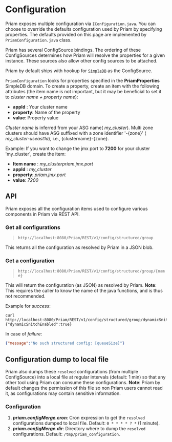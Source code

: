 # Configuration

Priam exposes multiple configuration via `IConfiguration.java`. You can choose to override the defaults configuration used by Priam by specifying properties.  The defaults provided on this page are implemented by `PriamConfiguration.java` class. 

Priam has several ConfigSource bindings. The ordering of these ConfigSources determines how Priam will resolve the properties for a given instance. These sources also allow other config sources to be attached. 

Priam by default ships with hookup for [`SimpleDB`](https://aws.amazon.com/simpledb/) as the ConfigSource. 

`PriamConfiguration` looks for properties specified in the **PriamProperties** SimpleDB domain.  To create a property, create an item with the following attributes (the item name is not important, but it may be beneficial to set it to _cluster name + property name_):
* **appId** : Your cluster name
* **property**: Name of the property
* **value**: Property value

_Cluster name_ is inferred from your ASG name( _my_cluster_).  Multi zone clusters should have ASG suffixed with a zone identifier '-{zone}' ( _my_cluster-useast1a_), i.e., {clustername}-{zone}.

Example: If you want to change the jmx port to **7200** for your cluster 'my_cluster', create the item:
* **Item name** : _my_clusterpriam.jmx.port_
* **appId** : _my_cluster_
* **property**: _priam.jmx.port_
* **value**: _7200_  


## API

Priam exposes all the configuration items used to configure various components in Priam via REST API. 

### Get all configurations
> `http://localhost:8080/Priam/REST/v1/config/structured/group`

This returns all the configuration as resolved by Priam in a JSON blob. 

### Get a configuration
> `http://localhost:8080/Priam/REST/v1/config/structured/group/{name}`

This will return the configuration (as JSON) as resolved by Priam. **Note**: This requires the caller to know the name of the java functions, and is thus not recommended. 

Example for _success_: 
```text
curl http://localhost:8080/Priam/REST/v1/config/structured/group/dynamicSnitchEnabled
{"dynamicSnitchEnabled":true}
```

In case of _failure_: 
```json
{"message":"No such structured config: [queueSize]"}
```

## Configuration dump to local file
Priam also dumps these `resolved` configurations (from multiple ConfigSource) into a local file at regular intervals (default: 1 min) so that any other tool using Priam can consume these configurations. 
**Note**: Priam by default changes the permission of this file so non Priam users cannot read it, as configurations may contain sensitive information. 

### Configuration
1. **_priam.configMerge.cron_**: Cron expression to get the `resolved` configurations dumped to local file. Default: `0 * * * * ? *` (1 minute). 
2. **_priam.configMerge.dir_**: Directory where to dump the `resolved` configurations. Default: `/tmp/priam_configuration`.
